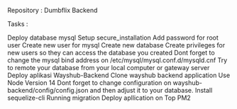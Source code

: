 Repository :
Dumbflix Backend

Tasks :

Deploy database mysql
Setup secure_installation
Add password for root user
Create new user for mysql
Create new database
Create privileges for new users so they can access the database you created
Dont forget to change the mysql bind address on /etc/mysql/mysql.conf.d/mysqld.cnf
Try to remote your database from your local computer or gateway server
Deploy aplikasi Wayshub-Backend
Clone wayshub backend application
Use Node Version 14
Dont forget to change configuration on wayshub-backend/config/config.json and then adjust it to your database.
Install sequelize-cli
Running migration
Deploy apllication on Top PM2

